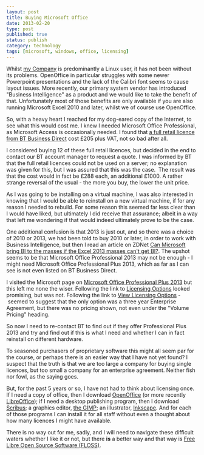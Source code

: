 ```yaml
--- 
layout: post 
title: Buying Microsoft Office
date: 2013-02-20
type: post 
published: true 
status: publish
category: technology
tags: [microsoft, windows, office, licensing]
---
```


Whilst [my Company](http://www.tridenthonda.co.uk "Trident Honda") is
predominantly a Linux user, it has not been without its problems.
OpenOffice in particular struggles with some newer Powerpoint
presentations and the lack of the Calibri font seems to cause layout
issues. More recently, our primary system vendor has introduced
"Business Intelligence" as a product and we would like to take the
benefit of that. Unfortunately most of those benefits are only available
if you are also running Microsoft Excel 2010 and later, whilst we of
course use OpenOffice.

<!--more-->

So, with a heavy heart I reached for my dog-eared copy of the Internet,
to see what this would cost me. I knew I needed Microsoft Office
Professional, as Microsoft Access is occasionally needed. I found that
[a full retail licence from BT Business Direct](http://www.businessdirect.bt.com/products/microsoft-office-professional-2010---licence---1-pc---pkc---win---english-7258.html?q=office%202010 "BT Business Direct - Microsoft Office Professional 2010") cost
£205 plus VAT, not so bad after all.

I considered buying 12 of these full retail licences, but decided in the
end to contact our BT account manager to request a quote. I was informed
by BT that the full retail licences could not be used on a server; no
explanation was given for this, but I was assured that this was the
case.  The result was that the cost would in fact be £288 each, an
additional £1000. A rather strange reversal of the usual - the more you
buy, the lower the unit price.

As I was going to be installing on a virtual machine, I was also
interested in knowing that I would be able to reinstall on a new virtual
machine, if for any reason I needed to rebuild. For some reason this
seemed far less clear than I would have liked, but ultimately I did
receive that assurance; albeit in a way that left me wondering if that
would indeed ultimately prove to be the case.

One additional confusion is that 2013 is just out, and so there was a
choice of 2010 or 2013, we had been told to buy 2010 or later, in order
to work with Business Intelligence, but then I read an article on ZDNet
[Can Microsoft bring BI to the masses if the Excel 2013 masses can't get
BI?](http://www.zdnet.com/can-microsoft-bring-bi-to-the-masses-if-the-excel-2013-masses-cant-get-bi-7000011450/ "Can Microsoft bring BI to the masses if the Excel 2013 masses can't get BI?").
The upshot seems to be that Microsoft Office Professional 2013 may not
be enough - I might need Microsoft Office Professional Plus 2013, which
as far as I can see is not even listed on BT Business Direct.

I visited the Microsoft page on [Microsoft Office Professional Plus
2013](http://office.microsoft.com/en-gb/professional-plus/ "Microsoft Office Professional Plus") but
this left me none the wiser. Following the link to [Licensing
Options](http://office.microsoft.com/en-gb/business/microsoft-office-volume-licensing-suites-comparison-FX101812899.aspx "Licensing Options")
looked promising, but was not. Following the link to [View Licensing
Options](http://www.microsoft.com/licensing/licensing-options/enterprise.aspx#tab=4 "View Licensing Options") - seemed
to suggest that the only option was a three year Enterprise Agreement,
but there was no pricing shown, not even under the "Volume Pricing"
heading.

So now I need to re-contact BT to find out if they offer Professional
Plus 2013 and try and find out if this is what I need and whether I can
in fact reinstall on different hardware.

To seasoned purchasers of proprietary software this might all seem par
for the course, or perhaps there is an easier way that I have not yet
found? I suspect that the truth is that we are too large a company for
buying single licences, but too small a company for an enterprise
agreement. Neither fish nor fowl, as the saying goes.

But, for the past 5 years or so, I have not had to think about licensing
once. If I need a copy of office, then I download
[OpenOffice](http://www.openoffice.org/ "OpenOffice") (or more recently
[LibreOffice](http://www.libreoffice.org/ "LibreOffice")); if I need a
desktop publishing program, then I download
[Scribus](http://www.scribus.net/ "Scribus"); a graphics editor, [the
GIMP](http://www.gimp.org/ "The GNU Image Manipulation Program"); an
illustrator, [Inkscape](http://inkscape.org/ "Inkscape"). And for each
of those programs I can install it for all staff without even a thought
about how many licences I might have available.

There is no way out for me, sadly, and I will need to navigate these
difficult waters whether I like it or not, but there **is** a better way
and that way is [Free Libre Open Source Software
(FLOSS)](http://en.wikibooks.org/wiki/FLOSS_Concept_Booklet "FLOSS Concept Booklet").

